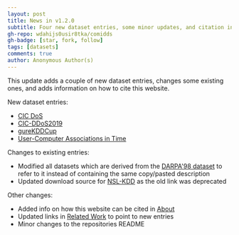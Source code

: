 ```yaml
---
layout: post
title: News in v1.2.0
subtitle: Four new dataset entries, some minor updates, and citation info
gh-repo: wdahijs0usir8tka/comidds
gh-badge: [star, fork, follow]
tags: [datasets]
comments: true
author: Anonymous Author(s)
---
```


This update adds a couple of new dataset entries, changes some existing ones, and adds information on how to cite this website.

New dataset entries:
- [CIC DoS](/comidds/content/datasets/cic_dos)
- [CIC-DDoS2019](/comidds/content/datasets/cic_ddos)
- [gureKDDCup](/comidds/content/datasets/gure_kddcup)
- [User-Computer Associations in Time](/comidds/content/datasets/user_computer_associations)

Changes to existing entries:
- Modified all datasets which are derived from the [DARPA'98 dataset](/comidds/content/datasets/darpa98) to refer to it instead of containing the same copy/pasted description
- Updated download source for [NSL-KDD](/comidds/content/datasets/nsl_kdd_dataset) as the old link was deprecated

Other changes:
- Added info on how this website can be cited in [About](/comidds/content/about)
- Updated links in [Related Work](/comidds/content/related_work) to point to new entries
- Minor changes to the repositories README
